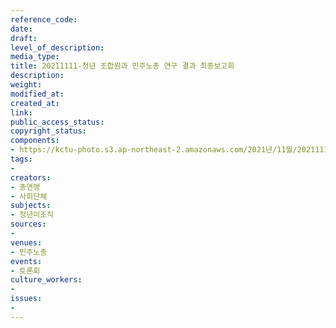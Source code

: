 ```yaml
---
reference_code: 
date: 
draft: 
level_of_description: 
media_type: 
title: 20211111-청년 조합원과 민주노총 연구 결과 최종보고회
description: 
weight: 
modified_at: 
created_at: 
link: 
public_access_status: 
copyright_status: 
components:
- https://kctu-photo.s3.ap-northeast-2.amazonaws.com/2021년/11월/20211111-청년+조합원과+민주노총+연구+결과+최종보고회/_5D40002.jpg
tags:
- 
creators:
- 총연맹
- 사회단체
subjects:
- 청년미조직
sources:
- 
venues:
- 민주노총
events:
- 토론회
culture_workers:
- 
issues:
- 
---
```

